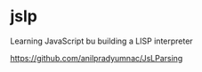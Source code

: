 # jslp

Learning JavaScript bu building a LISP interpreter 


https://github.com/anilpradyumnac/JsLParsing

